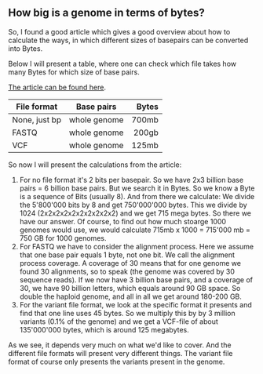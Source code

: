 ## How big is a genome in terms of bytes?

So, I found a good article which gives a good overview about how to calculate the ways, in which different sizes of basepairs can be converted into Bytes. 

Below I will present a table, where one can check which file takes how many Bytes for which size of base pairs. 


[The article can be found here](https://medium.com/precision-medicine/how-big-is-the-human-genome-e90caa3409b0). 


| File format   | Base pairs    | Bytes  |
| ------------- |:-------------:| -----:|
| None, just bp | whole genome  | 700mb |
| FASTQ         | whole genome  | 200gb |
| VCF           | whole genome  | 125mb |


So now I will present the calculations from the article:


1. For no file format it's 2 bits per basepair. So we have 2x3 billion base pairs = 6 billion base pairs. But we search it in Bytes. So we know a Byte is a sequence of Bits (usually 8). And from there we calculate: We divide the 5'800'000 bits by 8 and get 750'000'000 bytes. This we divide by 1024 (2x2x2x2x2x2x2x2x2x2) and we get 715 mega bytes. So there we have our answer. Of course, to find out how much stoarge 1000 genomes would use, we would calculate 715mb x 1000 = 715'000 mb = 750 GB for 1000 genomes.
2. For FASTQ we have to consider the alignment process. Here we assume that one base pair equals 1 byte, not one bit. We call the alignment process coverage. A coverage of 30 means that for one genome we found 30 alignments, so to speak (the genome was covered by 30 sequence reads). If we now have 3 billion base pairs, and a coverage of 30, we have 90 billion letters, which equals around 90 GB space. So double the haploid genome, and all in all we get around 180-200 GB.
3. For the variant file format, we look at the specific format it presents and find that one line uses 45 bytes. So we multiply this by by 3 million variants (0.1% of the genome) and we get a VCF-file of about 135'000'000 bytes, which is around 125 megabytes. 

As we see, it depends very much on what we'd like to cover. And the different file formats will present very different things. The variant file format of course only presents the variants present in the genome. 
